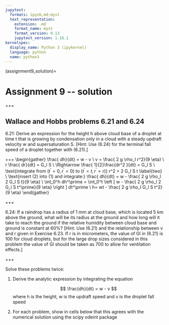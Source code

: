 ```yaml
---
jupytext:
  formats: ipynb,md:myst
  text_representation:
    extension: .md
    format_name: myst
    format_version: 0.13
    jupytext_version: 1.16.1
kernelspec:
  display_name: Python 3 (ipykernel)
  language: python
  name: python3
---
```


(assignment9_solution)=
# Assignment 9 -- solution

+++

## Wallace and Hobbs problems 6.21 and 6.24

6.21: Derive an expression for the height h above
cloud base of a droplet at time t that is
growing by condensation only in a cloud with
a steady updraft velocity w and
supersaturation S. [Hint: Use (6.24) for the
terminal fall speed of a droplet together
with (6.21).]

+++
  \begin{gather}
    \frac{ dh}{dt}  = w - v  \\
  v = \frac{ 2 g \rho_l r^2}{9 \eta} \\
r \frac{ dr}{dt}  = G_l S \\
\Rightarrow \frac{ 1}{2}\frac{dr^2 }{dt}   = G_l S \\
\text{integrate from $(t^\prime=0,r^\prime=0)$ to $(t^\prime=t,r^\prime = r$)}
r^2 = 2 G_l S t \label{two} \\
\text{insert (2) into (1) and integrate:}
    \frac{ dh}{dt}  = w - \frac{ 2 g \rho_l 2 G_l S t}{9 \eta} \\
\int_0^h  dh^\prime = \int_0^t \left [ w - \frac{ 2 g \rho_l 2 G_l S t^\prime}{9 \eta} \right ] dt^\prime \\
h= wt - \frac{ 2 g \rho_l  G_l S t^2}{9 \eta}
  \end{gather}

+++

6.24: If a raindrop has a radius of 1 mm at cloud
base, which is located 5 km above the ground,
what will be its radius at the ground and
how long will it take to reach the ground if
the relative humidity between cloud base
and ground is constant at 60%? [Hint: Use
(6.21) and the relationship between v and r
given in Exercise 6.23. If r is in micrometers,
the value of Gl in (6.21) is 100 for cloud
droplets, but for the large drop sizes
considered in this problem the value of Gl
should be taken as 700 to allow for
ventilation effects.]

+++

Solve these problems twice:


1. Derive the analytic expression by integrating the equation

   $$
   \frac{dh}{dt} = w - v
   $$
   where h is the height, w is the updraft speed and v is the droplet fall speed

2. For each problem, show  in cells below that this agrees with the numerical solution using the scipy odeint package

```{code-cell} ipython3

```
